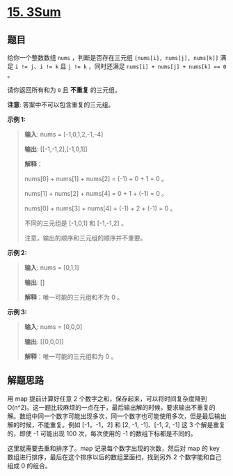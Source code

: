 # [15. 3Sum](https://leetcode.com/problems/3sum/)

## 题目

给你一个整数数组 `nums` ，判断是否存在三元组 `[nums[i], nums[j], nums[k]]` 满足 `i != j`、`i != k` 且 `j != k` ，同时还满足 `nums[i] + nums[j] + nums[k] == 0` 。

请你返回所有和为 `0` 且 **不重复** 的三元组。

**注意**: 答案中不可以包含重复的三元组。


**示例 1:**
> **输入**: nums = [-1,0,1,2,-1,-4]
>
> **输出**: [[-1,-1,2],[-1,0,1]]
>
> **解释**：
> 
> nums[0] + nums[1] + nums[2] = (-1) + 0 + 1 = 0 。
> 
> 
> nums[1] + nums[2] + nums[4] = 0 + 1 + (-1) = 0 。
> 
> nums[0] + nums[3] + nums[4] = (-1) + 2 + (-1) = 0 。
> 
> 不同的三元组是 [-1,0,1] 和 [-1,-1,2] 。
> 
> 注意，输出的顺序和三元组的顺序并不重要。

**示例 2:**
> **输入**: nums = [0,1,1]
>
> **输出**: []
> 
> **解释**：唯一可能的三元组和不为 0 。

**示例 3:**
> **输入**: nums = [0,0,0]
>
> **输出**: [[0,0,0]]
>
> **解释**：唯一可能的三元组和为 0 。


## 解题思路

用 map 提前计算好任意 2 个数字之和，保存起来，可以将时间复杂度降到 O(n^2)。这一题比较麻烦的一点在于，最后输出解的时候，要求输出不重复的解。数组中同一个数字可能出现多次，同一个数字也可能使用多次，但是最后输出解的时候，不能重复。例如 [-1，-1，2] 和 [2, -1, -1]、[-1, 2, -1] 这 3 个解是重复的，即使 -1 可能出现 100 次，每次使用的 -1 的数组下标都是不同的。

这里就需要去重和排序了。map 记录每个数字出现的次数，然后对 map 的 key 数组进行排序，最后在这个排序以后的数组里面扫，找到另外 2 个数字能和自己组成 0 的组合。










